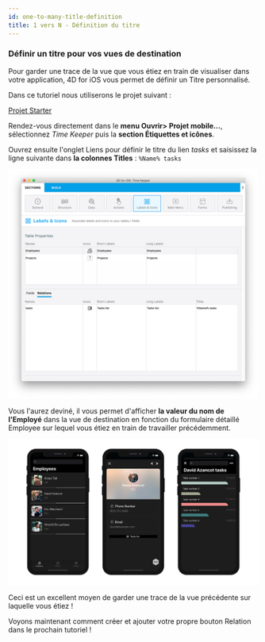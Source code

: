 ```yaml
---
id: one-to-many-title-definition
title: 1 vers N - Définition du titre
---
```


### Définir un titre pour vos vues de destination

Pour garder une trace de la vue que vous étiez en train de visualiser dans votre application, 4D for iOS vous permet de définir un Titre personnalisé.

Dans ce tutoriel nous utiliserons le projet suivant :

<div className="center-button">
<a className="button button--primary"
href="https://github.com/4d-go-mobile/tutorial-OneToManyTitleDefinition/archive/4b831959e7efe4777071af0b2904d458918cfbc2.zip">Projet Starter</a>
</div>

Rendez-vous directement dans le **menu Ouvrir> Projet mobile...**, sélectionnez *Time Keeper* puis la **section Étiquettes et icônes**.

Ouvrez ensuite l'onglet Liens pour définir le titre du lien *tasks* et saisissez la ligne suivante dans **la colonnes Titles** : `%Name% tasks`

![Labels & Icons relation title](img/labels-icons-title-definition.png)

Vous l'aurez deviné, il vous permet d'afficher **la valeur du nom de l'Employé** dans la vue de destination en fonction du formulaire détaillé Employee sur lequel vous étiez en train de travailler précédemment.

![Labels & Icons relation title](img/relations-title-definition.png)

Ceci est un excellent moyen de garder une trace de la vue précédente sur laquelle vous étiez !

Voyons maintenant comment créer et ajouter votre propre bouton Relation dans le prochain tutoriel !